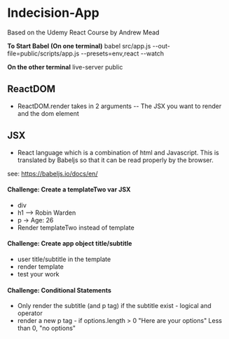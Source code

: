 # Indecision-App
Based on the Udemy React Course by Andrew Mead

**To Start Babel (On one terminal)**
babel src/app.js --out-file=public/scripts/app.js --presets=env,react --watch

**On the other terminal**
live-server public

## ReactDOM

- ReactDOM.render takes in 2 arguments -- The JSX you want to render and the dom element

## JSX

- React language which is a combination of html and Javascript.  This is translated by Babeljs so that it can be read properly by the browser.

see: https://babeljs.io/docs/en/

#### Challenge: Create a templateTwo var JSX 
- div
- h1 --> Robin Warden
- p -> Age: 26
- Render templateTwo instead of template

#### Challenge: Create app object title/subtitle
- user title/subtitle in the template
- render template
- test your work

#### Challenge: Conditional Statements
- Only render the subtitle  (and p tag) if the subtitle exist - logical and operator
- render a new p tag - if options.length > 0 "Here are your options" Less than 0, "no options"


